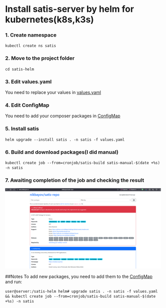 # Install satis-server by helm for kubernetes(k8s,k3s)

### 1. Create namespace 
```
kubectl create ns satis
```
### 2. Move to the project folder
```
cd satis-helm
```
### 3. Edit values.yaml
You need to replace your values in [values.yaml](./values.yaml)

### 4. Edit ConfigMap
You need to add your composer packages in [ConfigMap](./templates/configmap-satis.yaml)

### 5. Install satis
```
helm upgrade --install satis . -n satis -f values.yaml
```

### 6. Build and download packages(I did manual)
```
kubectl create job --from=cronjob/satis-build satis-manual-$(date +%s) -n satis
```
### 7. Awaiting completion of the job and checking the result
![Alt text](https://github.com/NikBayov/Administration/blob/main/cache/picture/satis.png)

##Notes
To add new packages, you need to add them to the [ConfigMap](./templates/configmap-satis.yaml) and run:
```
user@server:/satis-helm helm# upgrade satis . -n satis -f values.yaml && kubectl create job --from=cronjob/satis-build satis-manual-$(date +%s) -n satis
```
